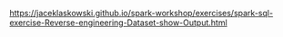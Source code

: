 https://jaceklaskowski.github.io/spark-workshop/exercises/spark-sql-exercise-Reverse-engineering-Dataset-show-Output.html
